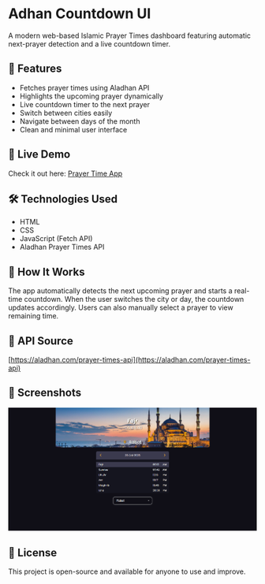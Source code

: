 # Adhan Countdown UI

A modern web-based Islamic Prayer Times dashboard featuring automatic next-prayer detection and a live countdown timer.

## 🌙 Features

- Fetches prayer times using Aladhan API
- Highlights the upcoming prayer dynamically
- Live countdown timer to the next prayer
- Switch between cities easily
- Navigate between days of the month
- Clean and minimal user interface

## 🔗 Live Demo
Check it out here: [Prayer Time App](https://hyaanx.github.io/PrayerTimeApp/)

## 🛠️ Technologies Used

- HTML
- CSS
- JavaScript (Fetch API)
- Aladhan Prayer Times API

## 🚀 How It Works

The app automatically detects the next upcoming prayer and starts a real-time countdown. When the user switches the city or day, the countdown updates accordingly. Users can also manually select a prayer to view remaining time.

## 🔗 API Source

[https://aladhan.com/prayer-times-api](https://aladhan.com/prayer-times-api)

## 📸 Screenshots

![App Preview](Image/Screenshot.png)

## 📝 License

This project is open-source and available for anyone to use and improve.
